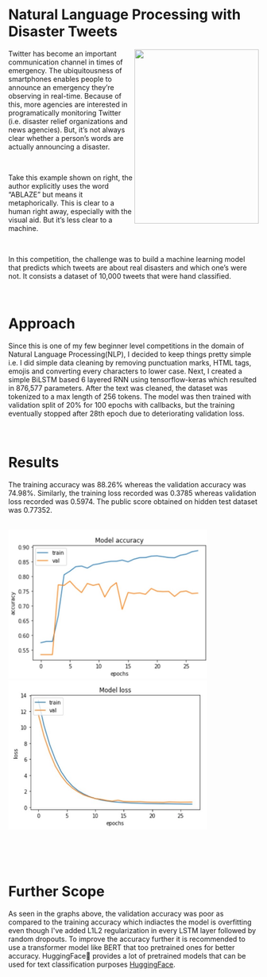 # Natural Language Processing with Disaster Tweets
<img align="right" width="250" height="350" src="https://storage.googleapis.com/kaggle-media/competitions/tweet_screenshot.png">
<p align="left">
Twitter has become an important communication channel in times of emergency.
The ubiquitousness of smartphones enables people to announce an emergency they’re observing in real-time. Because of this, more agencies are interested in programatically monitoring Twitter (i.e. disaster relief organizations and news agencies). But, it’s not always clear whether a person’s words are actually announcing a disaster.</p><br />
<p align="left">
Take this example shown on right, the author explicitly uses the word “ABLAZE” but means it metaphorically. This is clear to a human right away, especially with the visual aid. But it’s less clear to a machine.
</p><br/>
<p align="left">
In this competition, the challenge was to build a machine learning model that predicts which tweets are about real disasters and which one’s were not. It consists a dataset of 10,000 tweets that were hand classified. 
</p><br/>

# Approach
Since this is one of my few beginner level competitions in the domain of Natural Language Processing(NLP), I decided to keep things pretty simple i.e. I did simple data cleaning by removing punctuation marks, HTML tags, emojis and converting every characters to lower case. Next, I created a simple BiLSTM based 6 layered RNN using tensorflow-keras which resulted in 876,577 parameters. After the text was cleaned, the dataset was tokenized to a max length of 256 tokens. The model was then trained with validation split of 20% for 100 epochs with callbacks, but the training eventually stopped after 28th epoch due to deteriorating validation loss.<br /><br /><br />

# Results
The training accuracy was 88.26% whereas the validation accuracy was 74.98%. Similarly, the training loss recorded was 0.3785 whereas validation loss recorded was 0.5974. The public score obtained on hidden test dataset was 0.77352. <br/><br/>
<p float="left">
  <img src="https://github.com/Maunil2k/NLP_Disaster_Tweets/blob/master/images/model_accuracy.jpg" width="400" height="300"/>
  <img src="https://github.com/Maunil2k/NLP_Disaster_Tweets/blob/master/images/model_loss.jpg" width="400" height="300"/> 
</p>
<br /><br /><br />

# Further Scope
As seen in the graphs above, the validation accuracy was poor as compared to the training accuracy which indiactes the model is overfitting even though I've added L1L2 regularization in every LSTM layer followed by random dropouts. To improve the accuracy further it is recommended to use a transformer model like BERT that too pretrained ones for better accuracy. HuggingFace🤗 provides a lot of pretrained models that can be used for text classification purposes [HuggingFace](https://huggingface.co/models?pipeline_tag=text-classification&sort=downloads).
